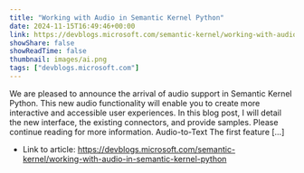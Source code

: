 ```yaml
---
title: "Working with Audio in Semantic Kernel Python"
date: 2024-11-15T16:49:46+00:00
link: https://devblogs.microsoft.com/semantic-kernel/working-with-audio-in-semantic-kernel-python
showShare: false
showReadTime: false
thumbnail: images/ai.png
tags: ["devblogs.microsoft.com"]
---
```

We are pleased to announce the arrival of audio support in Semantic Kernel Python. This new audio functionality will enable you to create more interactive and accessible user experiences. In this blog post, I will detail the new interface, the existing connectors, and provide samples. Please continue reading for more information. Audio-to-Text The first feature […]

- Link to article: https://devblogs.microsoft.com/semantic-kernel/working-with-audio-in-semantic-kernel-python